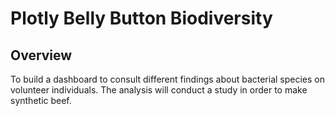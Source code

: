 # Plotly Belly Button Biodiversity

## Overview

To build a dashboard to consult different findings about bacterial species on volunteer individuals. The analysis will conduct a study in order to make synthetic beef.  
